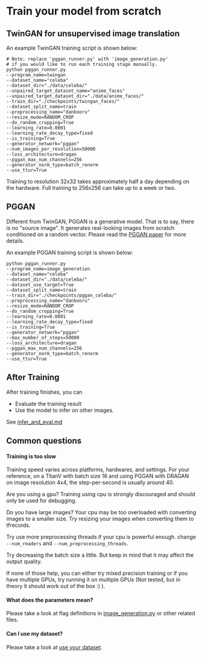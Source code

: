 # Train your model from scratch

## TwinGAN for unsupervised image translation

An example TwinGAN training script is shown below:

```
# Note: replace 'pggan_runner.py' with 'image_generation.py'
# if you would like to run each training stage manually.
python pggan_runner.py
--program_name=twingan
--dataset_name="celeba"
--dataset_dir="./data/celeba/"
--unpaired_target_dataset_name="anime_faces"
--unpaired_target_dataset_dir="./data/anime_faces/"
--train_dir="./checkpoints/twingan_faces/"
--dataset_split_name=train
--preprocessing_name="danbooru"
--resize_mode=RANDOM_CROP
--do_random_cropping=True
--learning_rate=0.0001
--learning_rate_decay_type=fixed
--is_training=True
--generator_network="pggan"
--num_images_per_resolution=50000
--loss_architecture=dragan
--pggan_max_num_channels=256
--generator_norm_type=batch_renorm
--use_ttur=True
```

Training to resolution 32x32 takes approximately half a day depending on the hardware. Full training to 256x256 can take up to a week or two.

## PGGAN

Different from TwinGAN, PGGAN is a generative model. That is to say, there is no "source image". It generates real-looking images from scratch conditioned on a random vector. Please read the [PGGAN paper](https://arxiv.org/abs/1710.10196) for more details.

An example PGGAN training script is shown below:

```
python pggan_runner.py
--program_name=image_generation
--dataset_name="celeba"
--dataset_dir="./data/celeba/"
--dataset_use_target=True
--dataset_split_name=train
--train_dir="./checkpoints/pggan_celeba/"
--preprocessing_name="danbooru"
--resize_mode=RANDOM_CROP
--do_random_cropping=True
--learning_rate=0.0001
--learning_rate_decay_type=fixed
--is_training=True
--generator_network="pggan"
--max_number_of_steps=50000
--loss_architecture=dragan
--pggan_max_num_channels=256
--generator_norm_type=batch_renorm
--use_ttur=True
```


## After Training

After training finishes, you can 
- Evaluate the training result
- Use the model to infer on other images. 

See [infer_and_eval.md](infer_and_eval.md)

## Common questions

#### Training is too slow

Training speed varies across platforms, hardwares, and settings. For your reference, on a TitanV with batch size 16 and using PGGAN with DRAGAN on image resolution 4x4, the step-per-second is usually around 40.  

Are you using a gpu? Training using cpu is strongly discouraged and should only be used for debugging.

Do you have large images? Your cpu may be too overloaded with converting images to a smaller size. Try resizing your images when converting them to tfrecords.

Try use more preprocessing threads if your cpu is powerful enough. change `--num_readers` and `--num_preprocessing_threads`.

Try decreasing the batch size a little. But keep in mind that it may affect the output quality.

If none of those help, you can either try mixed precision training or if you have multiple GPUs, try running it on multiple GPUs (Not tested, but in theory it should work out of the box :) ).

#### What does the parameters mean?

Please take a look at flag definitions in [image_generation.py](/image_generation.py) or other related files.

#### Can I use my dataset?

Please take a look at [use your dataset](use_your_dataset.md).

